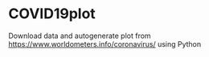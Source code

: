 # COVID19plot
Download data and autogenerate plot from https://www.worldometers.info/coronavirus/ using Python
